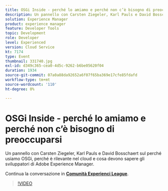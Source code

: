 ```yaml
---
title: OSGi Inside - perché lo amiamo e perché non c’è bisogno di preoccuparsi
description: Un pannello con Carsten Ziegeler, Karl Pauls e David Bosschaert sul perché usiamo OSGi, perché è rilevante nel cloud e cosa devono sapere gli sviluppatori di Adobe Experience Manager. Questa sessione è stata distribuita come parte dell’evento Contenuto Adobe Developers Live.
solution: Experience Manager
product: experience manager
feature: Developer Tools
topic: Development
role: Developer
level: Experienced
version: Cloud Service
kt: 7174
type: Event
thumbnail: 331740.jpg
exl-id: d349c365-cea0-4d5c-9262-b6be05620f04
duration: 1934
source-git-commit: 07a0a88da92652a6f07f65ba369e17cfe85fdafd
workflow-type: tm+mt
source-wordcount: '110'
ht-degree: 0%

---
```


# OSGi Inside - perché lo amiamo e perché non c’è bisogno di preoccuparsi

Un pannello con Carsten Ziegeler, Karl Pauls e David Bosschaert sul perché usiamo OSGi, perché è rilevante nel cloud e cosa devono sapere gli sviluppatori di Adobe Experience Manager.

Continua la conversazione in **[Comunità Experienci League](https://adobe.ly/36Yd3v6)**.

>[!VIDEO](https://video.tv.adobe.com/v/331740/?quality=12&learn=on&hidetitle=true)
